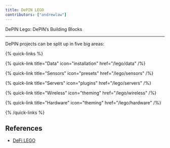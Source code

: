 ```yaml
---
title: DePIN LEGO
contributors: ["andrewlaw"]
---
```


DePIN Lego: DePIN’s Building Blocks

---

DePIN projects can be split up in five big areas:

{% quick-links %}

{% quick-link title="Data" icon="installation" href="/lego/data" /%}

{% quick-link title="Sensors" icon="presets" href="/lego/sensors" /%}

{% quick-link title="Servers" icon="plugins" href="/lego/servers" /%}

{% quick-link title="Wireless" icon="theming" href="/lego/wireless" /%}

{% quick-link title="Hardware" icon="theming" href="/lego/hardware" /%}

{% /quick-links %}

## References

- [DeFi LEGO](https://phemex.com/academy/defi-composability-money-lego)
